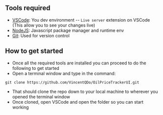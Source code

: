 ## Tools required
- [VSCode](https://code.visualstudio.com/): You dev environment
-- `Live server` extension on VSCode (This allow you to see your changes live)
- [NodeJS](https://nodejs.org/en/): Javascript package manager and runtime env
- [Git](https://git-scm.com/downloads): Used for version control

## How to get started

- Once all the required tools are installed you can proceed to do the following to get started
- Open a terminal window and type in the command:
```
git clone https://github.com/VincentQDo/OilPriceTrackerUI.git
```
- That should clone the repo down to your local machine to wherever you opened the terminal window
- Once cloned, open VSCode and open the folder so you can start working
